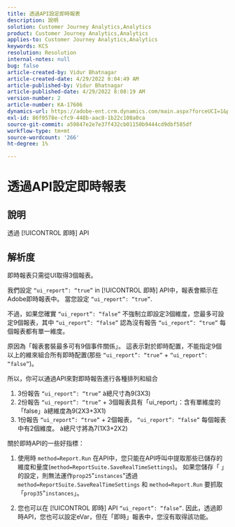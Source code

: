 ```yaml
---
title: 透過API設定即時報表
description: 說明
solution: Customer Journey Analytics,Analytics
product: Customer Journey Analytics,Analytics
applies-to: Customer Journey Analytics,Analytics
keywords: KCS
resolution: Resolution
internal-notes: null
bug: false
article-created-by: Vidur Bhatnagar
article-created-date: 4/29/2022 8:04:49 AM
article-published-by: Vidur Bhatnagar
article-published-date: 4/29/2022 8:08:19 AM
version-number: 2
article-number: KA-17606
dynamics-url: https://adobe-ent.crm.dynamics.com/main.aspx?forceUCI=1&pagetype=entityrecord&etn=knowledgearticle&id=98a76807-93c7-ec11-a7b6-0022480a1de4
exl-id: 86f0578e-cfc9-448b-aac8-1b22c108a0ca
source-git-commit: a59847e2e7e37f432cb01150b9444cd9dbf585df
workflow-type: tm+mt
source-wordcount: '266'
ht-degree: 1%

---
```


# 透過API設定即時報表

## 說明

透過 [!UICONTROL 即時] API

## 解析度

即時報表只需從UI取得3個報表。

我們設定 `“ui_report”: “true”` in [!UICONTROL 即時] API中，報表會顯示在Adobe即時報表中。 當您設定 `“ui_report”: “true”`.

不過，如果您確實 `“ui_report”: “false”` 不強制立即設定3個維度，您最多可設定9個報表，其中 `“ui_report”: “false”` 認為沒有報告 `“ui_report”: “true”` 每個報表都有單一維度。

原因為「報表套裝最多可有9個事件關係」。 這表示對於即時配置，不能指定9個以上的維來組合所有即時配置(那些 `“ui_report”: “true”` + `“ui_report”: “false”`)。

所以，你可以通過API來對即時報告進行各種排列和組合

1. 3份報告 `“ui_report”: “true”` à總尺寸為9(3X3)
1. 2份報告 `“ui_report”: “true”` + 3個報表具有「ui_report」：含有單維度的「false」à總維度為9(2X3+3X1)
1. 1份報告 `“ui_report”: “true”` + 2個報表， `“ui_report”: “false”` 每個報表中有2個維度。 à總尺寸將為7(1X3+2X2)

關於即時API的一些好指標：

1. 使用時 `method=Report.Run` 在API中，您只能在API呼叫中提取那些已儲存的維度和量度(`method=ReportSuite.SaveRealTimeSettings`)。 如果您儲存「 」的設定，則無法運作`prop25`&quot;`instances`&quot;透過 `method=ReportSuite.SaveRealTimeSettings` 和 `method=Report.Run` 要抓取「`prop35`&quot;`instances`」。

1. 您也可以在 [!UICONTROL 即時] API `“ui_report”: “false”`. 因此，透過即時API，您也可以設定eVar，但在「即時」報表中，您沒有取得該功能。
